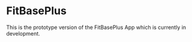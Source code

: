 # FitBasePlus

This is the prototype version of the FitBasePlus App which is currently in development.
